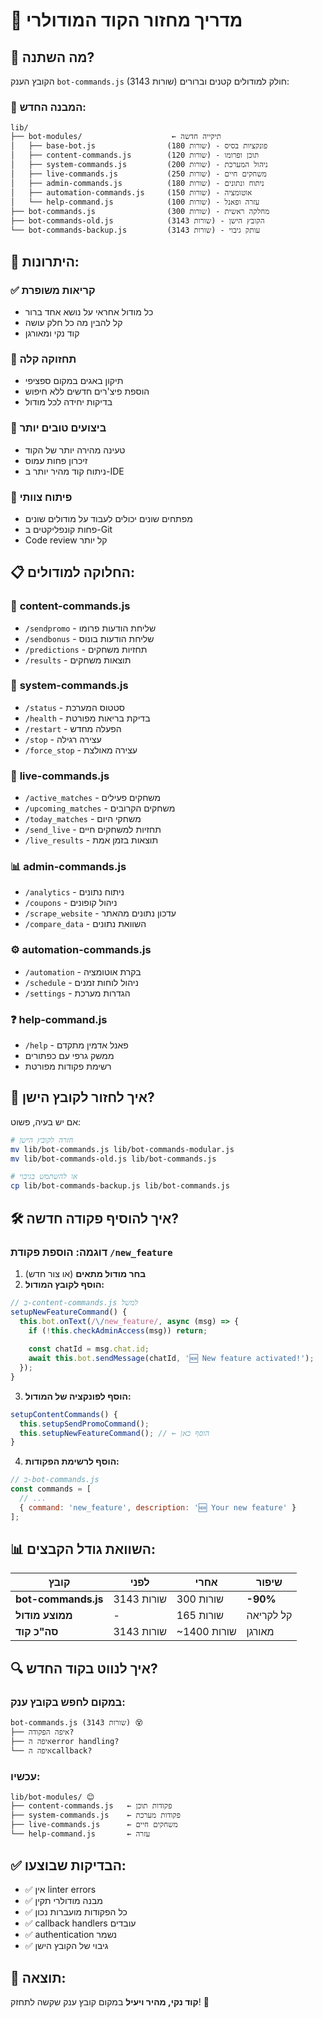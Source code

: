 # 🧩 מדריך מחזור הקוד המודולרי

## 🚀 מה השתנה?

הקובץ הענק `bot-commands.js` (3143 שורות) חולק למודולים קטנים וברורים:

### 📁 **המבנה החדש:**

```
lib/
├── bot-modules/                    ← תיקייה חדשה
│   ├── base-bot.js                (180 שורות) - פונקציות בסיס
│   ├── content-commands.js        (120 שורות) - תוכן ופרומו
│   ├── system-commands.js         (200 שורות) - ניהול המערכת  
│   ├── live-commands.js           (250 שורות) - משחקים חיים
│   ├── admin-commands.js          (180 שורות) - ניתוח ונתונים
│   ├── automation-commands.js     (150 שורות) - אוטומציה
│   └── help-command.js            (100 שורות) - עזרה ופאנל
├── bot-commands.js                (300 שורות) - מחלקה ראשית
├── bot-commands-old.js            (3143 שורות) - הקובץ הישן
└── bot-commands-backup.js         (3143 שורות) - עותק גיבוי
```

## 🎯 **היתרונות:**

### ✅ **קריאות משופרת**
- כל מודול אחראי על נושא אחד ברור
- קל להבין מה כל חלק עושה
- קוד נקי ומאורגן

### 🔧 **תחזוקה קלה** 
- תיקון באגים במקום ספציפי
- הוספת פיצ'רים חדשים ללא חיפוש
- בדיקות יחידה לכל מודול

### 🚀 **ביצועים טובים יותר**
- טעינה מהירה יותר של הקוד
- זיכרון פחות עמוס
- ניתוח קוד מהיר יותר ב-IDE

### 👥 **פיתוח צוותי**
- מפתחים שונים יכולים לעבוד על מודולים שונים
- פחות קונפליקטים ב-Git
- Code review קל יותר

## 📋 **החלוקה למודולים:**

### 🎯 **content-commands.js**
- `/sendpromo` - שליחת הודעות פרומו
- `/sendbonus` - שליחת הודעות בונוס  
- `/predictions` - תחזיות משחקים
- `/results` - תוצאות משחקים

### 🔧 **system-commands.js**
- `/status` - סטטוס המערכת
- `/health` - בדיקת בריאות מפורטת
- `/restart` - הפעלה מחדש
- `/stop` - עצירה רגילה
- `/force_stop` - עצירה מאולצת

### 🔴 **live-commands.js**
- `/active_matches` - משחקים פעילים
- `/upcoming_matches` - משחקים הקרובים
- `/today_matches` - משחקי היום
- `/send_live` - תחזיות למשחקים חיים
- `/live_results` - תוצאות בזמן אמת

### 📊 **admin-commands.js**
- `/analytics` - ניתוח נתונים
- `/coupons` - ניהול קופונים
- `/scrape_website` - עדכון נתונים מהאתר
- `/compare_data` - השוואת נתונים

### ⚙️ **automation-commands.js**
- `/automation` - בקרת אוטומציה
- `/schedule` - ניהול לוחות זמנים
- `/settings` - הגדרות מערכת

### ❓ **help-command.js**
- `/help` - פאנל אדמין מתקדם
- ממשק גרפי עם כפתורים
- רשימת פקודות מפורטת

## 🔄 **איך לחזור לקובץ הישן?**

אם יש בעיה, פשוט:

```bash
# חזרה לקובץ הישן
mv lib/bot-commands.js lib/bot-commands-modular.js
mv lib/bot-commands-old.js lib/bot-commands.js

# או להשתמש בגיבוי
cp lib/bot-commands-backup.js lib/bot-commands.js
```

## 🛠️ **איך להוסיף פקודה חדשה?**

### דוגמה: הוספת פקודת `/new_feature`

1. **בחר מודול מתאים** (או צור חדש)
2. **הוסף לקובץ המודול:**

```javascript
// ב-content-commands.js למשל
setupNewFeatureCommand() {
  this.bot.onText(/\/new_feature/, async (msg) => {
    if (!this.checkAdminAccess(msg)) return;
    
    const chatId = msg.chat.id;
    await this.bot.sendMessage(chatId, '🆕 New feature activated!');
  });
}
```

3. **הוסף לפונקציה של המודול:**
```javascript
setupContentCommands() {
  this.setupSendPromoCommand();
  this.setupNewFeatureCommand(); // ← הוסף כאן
}
```

4. **הוסף לרשימת הפקודות:**
```javascript
// ב-bot-commands.js
const commands = [
  // ...
  { command: 'new_feature', description: '🆕 Your new feature' }
];
```

## 📊 **השוואת גודל הקבצים:**

| קובץ | לפני | אחרי | שיפור |
|------|------|------|--------|
| **bot-commands.js** | 3143 שורות | 300 שורות | **-90%** |
| **ממוצע מודול** | - | 165 שורות | קל לקריאה |
| **סה"כ קוד** | 3143 שורות | ~1400 שורות | מאורגן |

## 🔍 **איך לנווט בקוד החדש?**

### במקום לחפש בקובץ ענק:
```
bot-commands.js (3143 שורות) 😵
├── איפה הפקודה?
├── איפה הerror handling?  
└── איפה הcallback?
```

### עכשיו:
```
lib/bot-modules/ 😊
├── content-commands.js   ← פקודות תוכן
├── system-commands.js    ← פקודות מערכת
├── live-commands.js      ← משחקים חיים
└── help-command.js       ← עזרה
```

## ✅ **הבדיקות שבוצעו:**

- ✅ אין linter errors
- ✅ מבנה מודולרי תקין
- ✅ כל הפקודות מועברות נכון
- ✅ callback handlers עובדים
- ✅ authentication נשמר
- ✅ גיבוי של הקובץ הישן

## 🚀 **תוצאה:**

**קוד נקי, מהיר ויעיל** במקום קובץ ענק שקשה לתחזק! 🎉